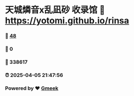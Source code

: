 # 天城燐音x乱凪砂 收录馆 :link: https://yotomi.github.io/rinsa 
### :page_facing_up: [48](https://yotomi.github.io/rinsa/tag.html) 
### :speech_balloon: 0 
### :hibiscus: 338617 
### :alarm_clock: 2025-04-05 21:47:56 
### Powered by :heart: [Gmeek](https://github.com/Meekdai/Gmeek)
